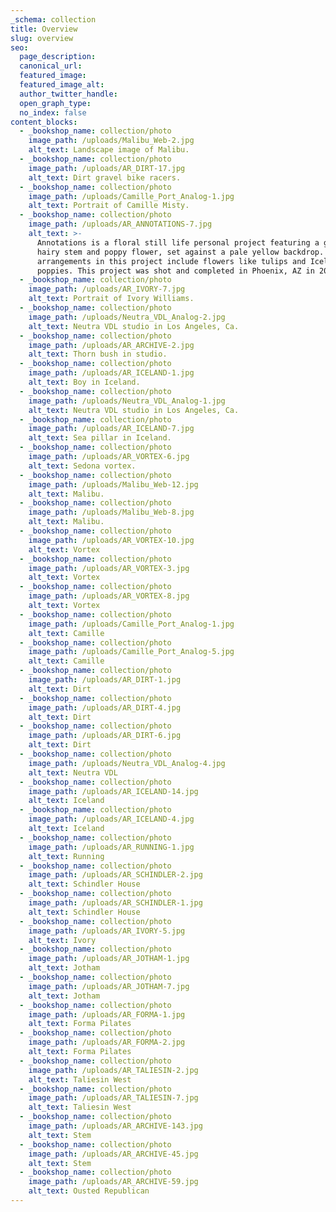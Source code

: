 ```yaml
---
_schema: collection
title: Overview
slug: overview
seo:
  page_description:
  canonical_url:
  featured_image:
  featured_image_alt:
  author_twitter_handle:
  open_graph_type:
  no_index: false
content_blocks:
  - _bookshop_name: collection/photo
    image_path: /uploads/Malibu_Web-2.jpg
    alt_text: Landscape image of Malibu.
  - _bookshop_name: collection/photo
    image_path: /uploads/AR_DIRT-17.jpg
    alt_text: Dirt gravel bike racers.
  - _bookshop_name: collection/photo
    image_path: /uploads/Camille_Port_Analog-1.jpg
    alt_text: Portrait of Camille Misty.
  - _bookshop_name: collection/photo
    image_path: /uploads/AR_ANNOTATIONS-7.jpg
    alt_text: >-
      Annotations is a floral still life personal project featuring a green,
      hairy stem and poppy flower, set against a pale yellow backdrop. The
      arrangements in this project include flowers like tulips and Icelandic
      poppies. This project was shot and completed in Phoenix, AZ in 2022.  
  - _bookshop_name: collection/photo
    image_path: /uploads/AR_IVORY-7.jpg
    alt_text: Portrait of Ivory Williams.
  - _bookshop_name: collection/photo
    image_path: /uploads/Neutra_VDL_Analog-2.jpg
    alt_text: Neutra VDL studio in Los Angeles, Ca.
  - _bookshop_name: collection/photo
    image_path: /uploads/AR_ARCHIVE-2.jpg
    alt_text: Thorn bush in studio.
  - _bookshop_name: collection/photo
    image_path: /uploads/AR_ICELAND-1.jpg
    alt_text: Boy in Iceland.
  - _bookshop_name: collection/photo
    image_path: /uploads/Neutra_VDL_Analog-1.jpg
    alt_text: Neutra VDL studio in Los Angeles, Ca.
  - _bookshop_name: collection/photo
    image_path: /uploads/AR_ICELAND-7.jpg
    alt_text: Sea pillar in Iceland.
  - _bookshop_name: collection/photo
    image_path: /uploads/AR_VORTEX-6.jpg
    alt_text: Sedona vortex.
  - _bookshop_name: collection/photo
    image_path: /uploads/Malibu_Web-12.jpg
    alt_text: Malibu.
  - _bookshop_name: collection/photo
    image_path: /uploads/Malibu_Web-8.jpg
    alt_text: Malibu.
  - _bookshop_name: collection/photo
    image_path: /uploads/AR_VORTEX-10.jpg
    alt_text: Vortex
  - _bookshop_name: collection/photo
    image_path: /uploads/AR_VORTEX-3.jpg
    alt_text: Vortex
  - _bookshop_name: collection/photo
    image_path: /uploads/AR_VORTEX-8.jpg
    alt_text: Vortex
  - _bookshop_name: collection/photo
    image_path: /uploads/Camille_Port_Analog-1.jpg
    alt_text: Camille
  - _bookshop_name: collection/photo
    image_path: /uploads/Camille_Port_Analog-5.jpg
    alt_text: Camille
  - _bookshop_name: collection/photo
    image_path: /uploads/AR_DIRT-1.jpg
    alt_text: Dirt
  - _bookshop_name: collection/photo
    image_path: /uploads/AR_DIRT-4.jpg
    alt_text: Dirt
  - _bookshop_name: collection/photo
    image_path: /uploads/AR_DIRT-6.jpg
    alt_text: Dirt
  - _bookshop_name: collection/photo
    image_path: /uploads/Neutra_VDL_Analog-4.jpg
    alt_text: Neutra VDL
  - _bookshop_name: collection/photo
    image_path: /uploads/AR_ICELAND-14.jpg
    alt_text: Iceland
  - _bookshop_name: collection/photo
    image_path: /uploads/AR_ICELAND-4.jpg
    alt_text: Iceland
  - _bookshop_name: collection/photo
    image_path: /uploads/AR_RUNNING-1.jpg
    alt_text: Running
  - _bookshop_name: collection/photo
    image_path: /uploads/AR_SCHINDLER-2.jpg
    alt_text: Schindler House
  - _bookshop_name: collection/photo
    image_path: /uploads/AR_SCHINDLER-1.jpg
    alt_text: Schindler House
  - _bookshop_name: collection/photo
    image_path: /uploads/AR_IVORY-5.jpg
    alt_text: Ivory
  - _bookshop_name: collection/photo
    image_path: /uploads/AR_JOTHAM-1.jpg
    alt_text: Jotham
  - _bookshop_name: collection/photo
    image_path: /uploads/AR_JOTHAM-7.jpg
    alt_text: Jotham
  - _bookshop_name: collection/photo
    image_path: /uploads/AR_FORMA-1.jpg
    alt_text: Forma Pilates
  - _bookshop_name: collection/photo
    image_path: /uploads/AR_FORMA-2.jpg
    alt_text: Forma Pilates
  - _bookshop_name: collection/photo
    image_path: /uploads/AR_TALIESIN-2.jpg
    alt_text: Taliesin West
  - _bookshop_name: collection/photo
    image_path: /uploads/AR_TALIESIN-7.jpg
    alt_text: Taliesin West
  - _bookshop_name: collection/photo
    image_path: /uploads/AR_ARCHIVE-143.jpg
    alt_text: Stem
  - _bookshop_name: collection/photo
    image_path: /uploads/AR_ARCHIVE-45.jpg
    alt_text: Stem
  - _bookshop_name: collection/photo
    image_path: /uploads/AR_ARCHIVE-59.jpg
    alt_text: Ousted Republican
---
```

